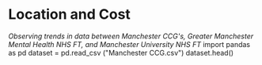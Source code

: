 # Location and Cost
_Observing trends in data between Manchester CCG's, Greater Manchester Mental Health NHS FT, and Manchester University NHS FT_
import pandas as pd 
dataset = pd.read_csv ("Manchester CCG.csv")
dataset.head()
